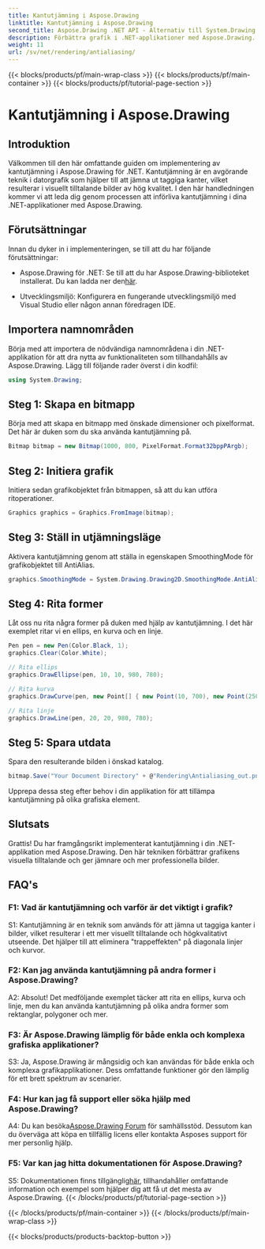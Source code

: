 ```yaml
---
title: Kantutjämning i Aspose.Drawing
linktitle: Kantutjämning i Aspose.Drawing
second_title: Aspose.Drawing .NET API - Alternativ till System.Drawing.Common
description: Förbättra grafik i .NET-applikationer med Aspose.Drawing. Implementera kantutjämning för jämna kanter. Följ vår steg-för-steg-guide.
weight: 11
url: /sv/net/rendering/antialiasing/
---
```


{{< blocks/products/pf/main-wrap-class >}}
{{< blocks/products/pf/main-container >}}
{{< blocks/products/pf/tutorial-page-section >}}

# Kantutjämning i Aspose.Drawing

## Introduktion

Välkommen till den här omfattande guiden om implementering av kantutjämning i Aspose.Drawing för .NET. Kantutjämning är en avgörande teknik i datorgrafik som hjälper till att jämna ut taggiga kanter, vilket resulterar i visuellt tilltalande bilder av hög kvalitet. I den här handledningen kommer vi att leda dig genom processen att införliva kantutjämning i dina .NET-applikationer med Aspose.Drawing.

## Förutsättningar

Innan du dyker in i implementeringen, se till att du har följande förutsättningar:

-  Aspose.Drawing för .NET: Se till att du har Aspose.Drawing-biblioteket installerat. Du kan ladda ner den[här](https://releases.aspose.com/drawing/net/).

- Utvecklingsmiljö: Konfigurera en fungerande utvecklingsmiljö med Visual Studio eller någon annan föredragen IDE.

## Importera namnområden

Börja med att importera de nödvändiga namnområdena i din .NET-applikation för att dra nytta av funktionaliteten som tillhandahålls av Aspose.Drawing. Lägg till följande rader överst i din kodfil:

```csharp
using System.Drawing;
```

## Steg 1: Skapa en bitmapp

Börja med att skapa en bitmapp med önskade dimensioner och pixelformat. Det här är duken som du ska använda kantutjämning på.

```csharp
Bitmap bitmap = new Bitmap(1000, 800, PixelFormat.Format32bppPArgb);
```

## Steg 2: Initiera grafik

Initiera sedan grafikobjektet från bitmappen, så att du kan utföra ritoperationer.

```csharp
Graphics graphics = Graphics.FromImage(bitmap);
```

## Steg 3: Ställ in utjämningsläge

Aktivera kantutjämning genom att ställa in egenskapen SmoothingMode för grafikobjektet till AntiAlias.

```csharp
graphics.SmoothingMode = System.Drawing.Drawing2D.SmoothingMode.AntiAlias;
```

## Steg 4: Rita former

Låt oss nu rita några former på duken med hjälp av kantutjämning. I det här exemplet ritar vi en ellips, en kurva och en linje.

```csharp
Pen pen = new Pen(Color.Black, 1);
graphics.Clear(Color.White);

// Rita ellips
graphics.DrawEllipse(pen, 10, 10, 980, 780);

// Rita kurva
graphics.DrawCurve(pen, new Point[] { new Point(10, 700), new Point(250, 500), new Point(500, 10), new Point(750, 500), new Point(990, 700) });

// Rita linje
graphics.DrawLine(pen, 20, 20, 980, 780);
```

## Steg 5: Spara utdata

Spara den resulterande bilden i önskad katalog.

```csharp
bitmap.Save("Your Document Directory" + @"Rendering\Antialiasing_out.png");
```

Upprepa dessa steg efter behov i din applikation för att tillämpa kantutjämning på olika grafiska element.

## Slutsats

Grattis! Du har framgångsrikt implementerat kantutjämning i din .NET-applikation med Aspose.Drawing. Den här tekniken förbättrar grafikens visuella tilltalande och ger jämnare och mer professionella bilder.

## FAQ's

### F1: Vad är kantutjämning och varför är det viktigt i grafik?

S1: Kantutjämning är en teknik som används för att jämna ut taggiga kanter i bilder, vilket resulterar i ett mer visuellt tilltalande och högkvalitativt utseende. Det hjälper till att eliminera "trappeffekten" på diagonala linjer och kurvor.

### F2: Kan jag använda kantutjämning på andra former i Aspose.Drawing?

A2: Absolut! Det medföljande exemplet täcker att rita en ellips, kurva och linje, men du kan använda kantutjämning på olika andra former som rektanglar, polygoner och mer.

### F3: Är Aspose.Drawing lämplig för både enkla och komplexa grafiska applikationer?

S3: Ja, Aspose.Drawing är mångsidig och kan användas för både enkla och komplexa grafikapplikationer. Dess omfattande funktioner gör den lämplig för ett brett spektrum av scenarier.

### F4: Hur kan jag få support eller söka hjälp med Aspose.Drawing?

 A4: Du kan besöka[Aspose.Drawing Forum](https://forum.aspose.com/c/diagram/17) för samhällsstöd. Dessutom kan du överväga att köpa en tillfällig licens eller kontakta Asposes support för mer personlig hjälp.

### F5: Var kan jag hitta dokumentationen för Aspose.Drawing?

 S5: Dokumentationen finns tillgänglig[här](https://reference.aspose.com/drawing/net/), tillhandahåller omfattande information och exempel som hjälper dig att få ut det mesta av Aspose.Drawing.
{{< /blocks/products/pf/tutorial-page-section >}}

{{< /blocks/products/pf/main-container >}}
{{< /blocks/products/pf/main-wrap-class >}}

{{< blocks/products/products-backtop-button >}}
